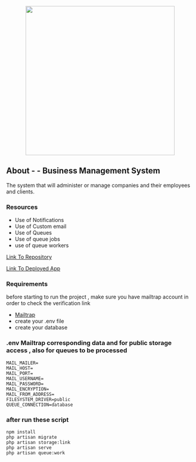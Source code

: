 <p align="center"><a href="https://laravel.com" target="_blank"><img src="https://raw.githubusercontent.com/laravel/art/master/logo-lockup/5%20SVG/2%20CMYK/1%20Full%20Color/laravel-logolockup-cmyk-red.svg" width="400"></a></p>

## About - - Business Management System

The system that will administer or manage companies and their employees and clients.

### Resources

-   Use of Notifications
-   Use of Custom email
-   Use of Queues
-   Use of queue jobs
-   use of queue workers

[Link To Repository](https://github.com/PrinceNiyonshuti/bussiness_system.git)

[Link To Deployed App](http://lar-bms.herokuapp.com)

### Requirements

before starting to run the project , make sure you have mailtrap account in order to check the verification link

-   [Mailtrap](https://mailtrap.io/)
-   create your .env file
-   create your database

### .env Mailtrap corresponding data and for public storage access , also for queues to be processed

    MAIL_MAILER=
    MAIL_HOST=
    MAIL_PORT=
    MAIL_USERNAME=
    MAIL_PASSWORD=
    MAIL_ENCRYPTION=
    MAIL_FROM_ADDRESS=
    FILESYSTEM_DRIVER=public
    QUEUE_CONNECTION=database

### after run these script

    npm install
    php artisan migrate
    php artisan storage:link
    php artisan serve
    php artisan queue:work
